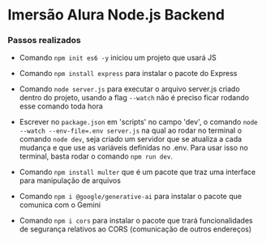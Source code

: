 <h1>Imersão Alura Node.js Backend</h1>

<h3>Passos realizados</h3>

* Comando `npm init es6 -y` iniciou um projeto que usará JS

* Comando `npm install express` para instalar o pacote do Express

* Comando `node server.js` para executar o arquivo server.js criado dentro do projeto, usando a flag `--watch` não é preciso ficar rodando esse comando toda hora

* Escrever no `package.json` em 'scripts' no campo 'dev', o comando `node --watch --env-file=.env server.js` na qual ao rodar no terminal o comando `node dev`, seja criado um servidor que se atualiza a cada mudança e que use as variáveis definidas no .env. Para usar isso no terminal, basta rodar o comando `npm run dev`.

* Comando `npm install multer` que é um pacote que traz uma interface para manipulação de arquivos

* Comando `npm i @google/generative-ai` para instalar o pacote que comunica com o Gemini

* Comando `npm i cors` para instalar o pacote que trará funcionalidades de segurança relativos ao CORS (comunicação de outros endereços)